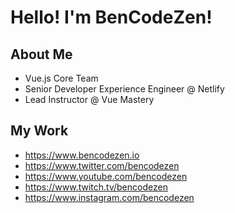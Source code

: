 # Hello! I'm BenCodeZen!

## About Me

- Vue.js Core Team
- Senior Developer Experience Engineer @ Netlify
- Lead Instructor @ Vue Mastery

## My Work

- https://www.bencodezen.io
- https://www.twitter.com/bencodezen
- https://www.youtube.com/bencodezen
- https://www.twitch.tv/bencodezen
- https://www.instagram.com/bencodezen

